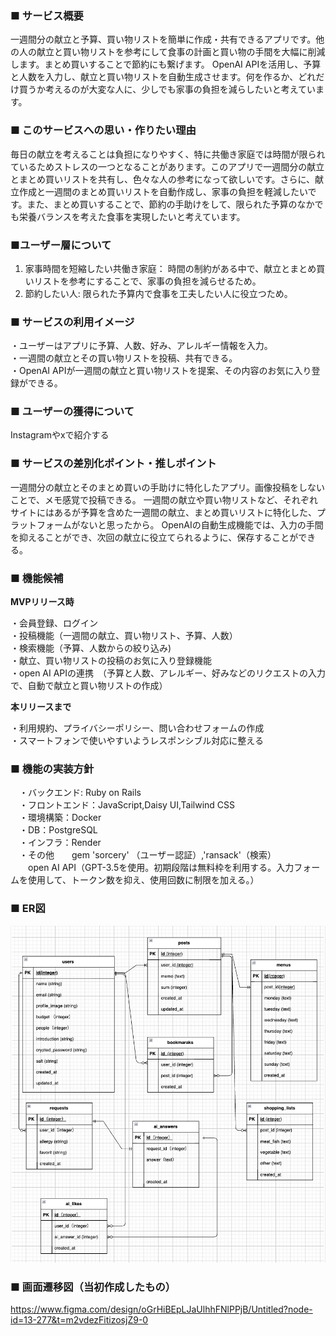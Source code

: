 ### ■ サービス概要

一週間分の献立と予算、買い物リストを簡単に作成・共有できるアプリです。他の人の献立と買い物リストを参考にして食事の計画と買い物の手間を大幅に削減します。まとめ買いすることで節約にも繋げます。
OpenAI APIを活用し、予算と人数を入力し、献立と買い物リストを自動生成させます。何を作るか、どれだけ買うか考えるのが大変な人に、少しでも家事の負担を減らしたいと考えています。

### ■ このサービスへの思い・作りたい理由

毎日の献立を考えることは負担になりやすく、特に共働き家庭では時間が限られているためストレスの一つとなることがあります。このアプリで一週間分の献立とまとめ買いリストを共有し、色々な人の参考になって欲しいです。さらに、献立作成と一週間のまとめ買いリストを自動作成し、家事の負担を軽減したいです。また、まとめ買いすることで、節約の手助けをして、限られた予算のなかでも栄養バランスを考えた食事を実現したいと考えています。

### ■ユーザー層について

1. 家事時間を短縮したい共働き家庭： 時間の制約がある中で、献立とまとめ買いリストを参考にすることで、家事の負担を減らせるため。
2. 節約したい人: 限られた予算内で食事を工夫したい人に役立つため。　　

 ### ■ サービスの利用イメージ
 
・ユーザーはアプリに予算、人数、好み、アレルギー情報を入力。  
・一週間の献立とその買い物リストを投稿、共有できる。  
・OpenAI APIが一週間の献立と買い物リストを提案、その内容のお気に入り登録ができる。

### ■ ユーザーの獲得について
Instagramやxで紹介する

### ■ サービスの差別化ポイント・推しポイント
一週間分の献立とそのまとめ買いの手助けに特化したアプリ。画像投稿をしないことで、メモ感覚で投稿できる。
一週間の献立や買い物リストなど、それぞれサイトにはあるが予算を含めた一週間の献立、まとめ買いリストに特化した、プラットフォームがないと思ったから。
OpenAIの自動生成機能では、入力の手間を抑えることができ、次回の献立に役立てられるように、保存することができる。

### ■ 機能候補
__MVPリリース時__

  ・会員登録、ログイン    
  ・投稿機能（一週間の献立、買い物リスト、予算、人数）  
  ・検索機能（予算、人数からの絞り込み)  
  ・献立、買い物リストの投稿のお気に入り登録機能  
  ・open AI APIの連携　（予算と人数、アレルギー、好みなどのリクエストの入力で、自動で献立と買い物リストの作成）  
  
__本リリースまで__  

  ・利用規約、プライバシーポリシー、問い合わせフォームの作成  
  ・スマートフォンで使いやすいようレスポンシブル対応に整える
 
### ■ 機能の実装方針
　・バックエンド: Ruby on Rails  
　・フロントエンド：JavaScript,Daisy UI,Tailwind CSS  
　・環境構築：Docker  
　・DB：PostgreSQL  
　・インフラ：Render  
　・その他　　gem 'sorcery' （ユーザー認証）,'ransack'（検索）     
　　open AI API（GPT-3.5を使用。初期段階は無料枠を利用する。入力フォームを使用して、トークン数を抑え、使用回数に制限を加える。）

### ■ ER図
![alt text](image.png)

### ■ 画面遷移図（当初作成したもの）
https://www.figma.com/design/oGrHiBEpLJaUlhhFNlPPjB/Untitled?node-id=13-277&t=m2vdezFitizosjZ9-0